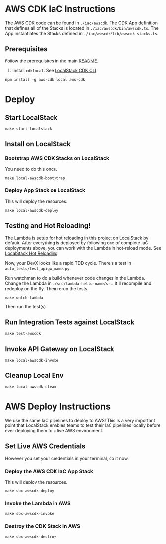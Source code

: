 # AWS CDK IaC Instructions

The AWS CDK code can be found in `./iac/awscdk`. The CDK App definition
that defines all of the Stacks is located in `./iac/awscdk/bin/awscdk.ts`.
The App instantiates the Stacks defined in `./iac/awscdk/lib/awscdk-stacks.ts`.

## Prerequisites

Follow the prerequisites in the main [README](../README.md).

1. Install `cdklocal`. See [LocalStack CDK CLI](https://docs.localstack.cloud/user-guide/integrations/aws-cdk/)

```shell
npm install -g aws-cdk-local aws-cdk
```

# Deploy

## Start LocalStack

```shell
make start-localstack
```

## Install on LocalStack

### Bootstrap AWS CDK Stacks on LocalStack

You need to do this once.

```shell
make local-awscdk-bootstrap
```

### Deploy App Stack on LocalStack

This will deploy the resources.

```shell
make local-awscdk-deploy
```

## Testing and Hot Reloading!

The Lambda is setup for hot reloading in this project on LocalStack by default. After everything is deployed by
following one of complete
IaC deployments above, you can work with the Lambda in hot-reload mode.
See [LocalStack Hot Reloading](https://docs.localstack.cloud/user-guide/tools/lambda-tools/hot-reloading)

Now, your DevX looks like a rapid TDD cycle. There's a test in `auto_tests/test_apigw_name.py`.

Run watchman to do a build whenever code changes in the Lambda.
Change the Lambda in `./src/lambda-hello-name/src`. It'll recompile and redeploy on the fly. Then rerun the tests.

```shell
make watch-lambda
```

Then run the test(s)

## Run Integration Tests against LocalStack

```shell
make test-awscdk
```

## Invoke API Gateway on LocalStack

```shell
make local-awscdk-invoke
```

## Cleanup Local Env

```shell
make local-awscdk-clean
```

# AWS Deploy Instructions

We use the same IaC pipelines to deploy to AWS! This is a very important point that LocalStack enables teams
to test their IaC pipelines locally before ever deploying them to a live AWS environment.

## Set Live AWS Credentials

However you set your credentials in your terminal, do it now.

### Deploy the AWS CDK IaC App Stack

This will deploy the resources.

```shell
make sbx-awscdk-deploy
```

### Invoke the Lambda in AWS

```shell
make sbx-awscdk-invoke
```

### Destroy the CDK Stack in AWS

```shell
make sbx-awscdk-destroy
```
